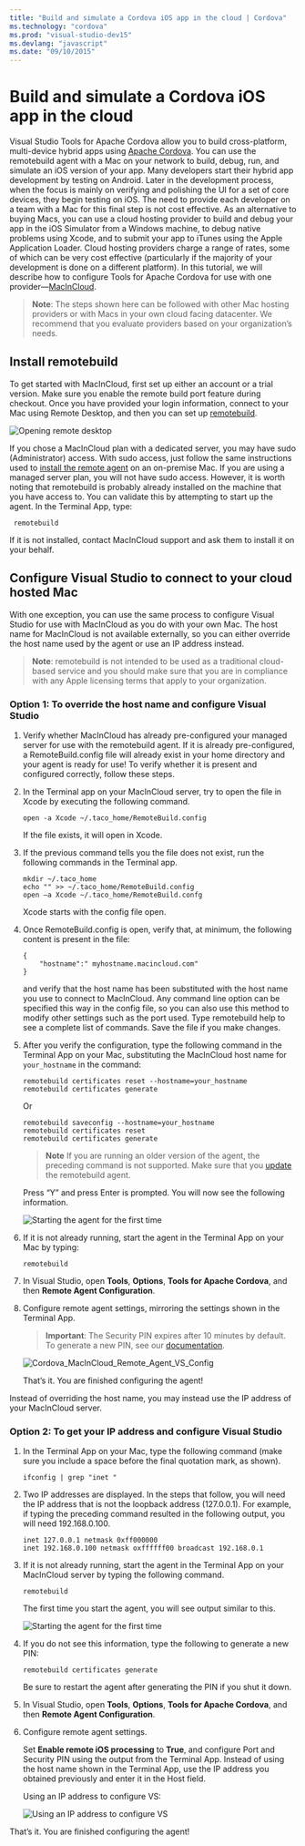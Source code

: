 ```yaml
---
title: "Build and simulate a Cordova iOS app in the cloud | Cordova"
ms.technology: "cordova"
ms.prod: "visual-studio-dev15"
ms.devlang: "javascript"
ms.date: "09/10/2015"
---
```


# Build and simulate a Cordova iOS app in the cloud

Visual Studio Tools for Apache Cordova allow you to build cross-platform, multi-device hybrid apps using [Apache Cordova](http://cordova.apache.org). You can use the remotebuild agent with a Mac on your network to build, debug, run, and simulate an iOS version of your app. Many developers start their hybrid app development by testing on Android. Later in the development process, when the focus is mainly on verifying and polishing the UI for a set of core devices, they begin testing on iOS. The need to provide each developer on a team with a Mac for this final step is not cost effective. As an alternative to buying Macs, you can use a cloud hosting provider to build and debug your app in the iOS Simulator from a Windows machine, to debug native problems using Xcode, and to submit your app to iTunes using the Apple Application Loader. Cloud hosting providers charge a range of rates, some of which can be very cost effective (particularly if the majority of your development is done on a different platform). In this tutorial, we will describe how to configure Tools for Apache Cordova for use with one provider—[MacInCloud](http://www.macincloud.com).


>**Note**: The steps shown here can be followed with other Mac hosting providers or with Macs in your own cloud facing datacenter. We recommend that you evaluate providers based on your organization’s needs.  

## Install remotebuild

To get started with MacInCloud, first set up either an account or a trial version. Make sure you enable the remote build port feature during checkout. Once you have provided your login information, connect to your Mac using Remote Desktop, and then you can set up [remotebuild](http://go.microsoft.com/fwlink/?LinkId=618169). 

![Opening remote desktop](media/build_ios_cloud/remotebuild_start.png)

If you chose a MacInCloud plan with a dedicated server, you may have sudo (Administrator) access. With sudo access, just follow the same instructions used to [install the remote agent](ios-guide.md) on an on-premise Mac. If you are using a managed server plan, you will not have sudo access. However, it is worth noting that remotebuild is probably already installed on the machine that you have access to. You can validate this by attempting to start up the agent. In the Terminal App, type:

     remotebuild

If it is not installed, contact MacInCloud support and ask them to install it on your behalf.

## Configure Visual Studio to connect to your cloud hosted Mac

With one exception, you can use the same process to configure Visual Studio for use with MacInCloud as you do with your own Mac. The host name for MacInCloud is not available externally, so you can either override the host name used by the agent or use an IP address instead.

>**Note**: remotebuild is not intended to be used as a traditional cloud-based service and you should make sure that you are in compliance with any Apple licensing terms that apply to your organization.  

### Option 1: To override the host name and configure Visual Studio

1. Verify whether MacInCloud has already pre-configured your managed server for use with the remotebuild agent. If it is already pre-configured, a RemoteBuild.config file will already exist in your home directory and your agent is ready for use! To verify whether it is present and configured correctly, follow these steps.

2. In the Terminal app on your MacInCloud server, try to open the file in Xcode by executing the following command.

    ```
    open -a Xcode ~/.taco_home/RemoteBuild.config
    ```

    If the file exists, it will open in Xcode.

3. If the previous command tells you the file does not exist, run the following commands in the Terminal app.

    ```
    mkdir ~/.taco_home
    echo "" >> ~/.taco_home/RemoteBuild.config
    open –a Xcode ~/.taco_home/RemoteBuild.confg
    ```

    Xcode starts with the config file open.

4. Once RemoteBuild.config is open, verify that, at minimum, the following content is present in the file:

    ```
    {
        "hostname":" myhostname.macincloud.com"
    }
    ```

    and verify that the host name has been substituted with the host name you use to connect to MacInCloud. Any command line option can be specified this way in the config file, so you can also use this method to modify other settings such as the port used. Type remotebuild help to see a complete list of commands. Save the file if you make changes.

5. After you verify the configuration, type the following command in the Terminal App on your Mac, substituting the MacInCloud host name for `your_hostname` in the command:

   ```
   remotebuild certificates reset --hostname=your_hostname
   remotebuild certificates generate   
   ```
 
   Or

   ```
   remotebuild saveconfig --hostname=your_hostname
   remotebuild certificates reset
   remotebuild certificates generate
   ````

    > **Note** If you are running an older version of the agent, the preceding command is not supported. Make sure that you [update](install-vs-tools-apache-cordova.md#update) the remotebuild agent.

    Press “Y” and press Enter is prompted. You will now see the following information.

    ![Starting the agent for the first time](media/build_ios_cloud/IC816241.png)

6. If it is not already running, start the agent in the Terminal App on your Mac by typing:

    ```
    remotebuild
    ```

7. In Visual Studio, open **Tools**, **Options**, **Tools for Apache Cordova**, and then **Remote Agent Configuration**.

8. Configure remote agent settings, mirroring the settings shown in the Terminal App.

    >**Important**: The Security PIN expires after 10 minutes by default. To generate a new PIN, see our [documentation](configure-vs-tools-apache-cordova.md#IosPin).

    ![Cordova_MacInCloud_Remote_Agent_VS_Config](media/build_ios_cloud/IC816237.png)

    That’s it. You are finished configuring the agent!

Instead of overriding the host name, you may instead use the IP address of your MacInCloud server.

### Option 2: To get your IP address and configure Visual Studio

1. In the Terminal App on your Mac, type the following command (make sure you include a space before the final quotation mark, as shown).

    ```
    ifconfig | grep "inet "
    ```

2. Two IP addresses are displayed. In the steps that follow, you will need the IP address that is not the loopback address (127.0.0.1). For example, if typing the preceding command resulted in the following output, you will need 192.168.0.100.

    ```
    inet 127.0.0.1 netmask 0xff000000
    inet 192.168.0.100 netmask oxffffff00 broadcast 192.168.0.1
    ```

3. If it is not already running, start the agent in the Terminal App on your MacInCloud server by typing the following command.

    ```
    remotebuild
    ```

    The first time you start the agent, you will see output similar to this.

    ![Starting the agent for the first time](media/build_ios_cloud/IC816241.png)

4. If you do not see this information, type the following to generate a new PIN:

    ```
    remotebuild certificates generate
    ```

    Be sure to restart the agent after generating the PIN if you shut it down.

5. In Visual Studio, open **Tools**, **Options**, **Tools for Apache Cordova**, and then **Remote Agent Configuration**.

6. Configure remote agent settings.

    Set **Enable remote iOS processing** to **True**, and configure Port and Security PIN using the output from the Terminal App. Instead of using the host name shown in the Terminal App, use the IP address you obtained previously and enter it in the Host field.

    Using an IP address to configure VS:

    ![Using an IP address to configure VS](media/build_ios_cloud/IC816242.png)

  That’s it. You are finished configuring the agent!